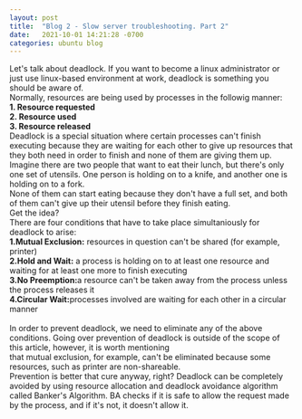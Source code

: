 ```yaml
---
layout: post
title:  "Blog 2 - Slow server troubleshooting. Part 2"
date:   2021-10-01 14:21:28 -0700
categories: ubuntu blog
---
```

Let's talk about deadlock. If you want to become a linux administrator or just use linux-based environment at work, deadlock is something you should be aware of. <br>
Normally, resources are being used by processes in the followig manner: <br>
<b>1. Resource requested</b><br>
<b>2. Resource used</b><br>
<b>3. Resource released </b><br>
Deadlock is a special situation where certain processes can't finish executing because they are waiting for each other to give up resources that they both need in order to finish and none of them are giving them up.<br>
Imagine there are two people that want to eat their lunch, but there's only one set of utensils. One person is holding on to a knife, and another one is holding on to a fork.<br> None of them can start eating because they don't have a full set, and both of them can't give up their utensil before they finish eating.<br> Get the idea?<br>
There are four conditions that have to take place simultaniously for deadlock to arise:<br>
<b>1.Mutual Exclusion:</b> resources in question can't be shared (for example, printer)<br>
<b>2.Hold and Wait:</b> a process is holding on to at least one resource and waiting for at least one more to finish executing<br>
<b>3.No Preemption:</b>a resource can't be taken away from the process unless the process releases it<br>
<b>4.Circular Wait:</b>processes involved are waiting for each other in a circular manner<br>
<br>
In order to prevent deadlock, we need to eliminate any of the above conditions. Going over prevention of deadlock is outside of the scope of this article, however, it is worth mentioning <br>that mutual exclusion, for example, can't be eliminated because some resources, such as printer are non-shareable. <br> Prevention is better that cure anyway, right? Deadlock can be completely avoided by using resource allocation and deadlock avoidance algorithm called Banker's Algorithm. BA checks if it is safe to allow the request made by the process, and if it's not, it doesn't allow it.
